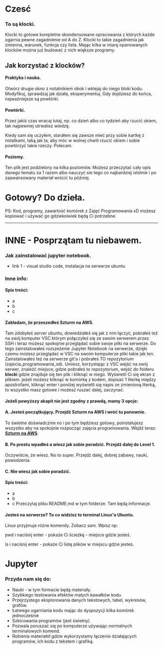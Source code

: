 # Czesć

### To są klocki. 

Klocki to gotowe kompletne skondensowane opracowania z których każde ogarnia pewne zagadnienie od A do Z. Klocki to takie zagadnienia jak zmienna, warunek, funkcja czy lista. Mając kilka w miarę opanowanych klocków można już budować z nich większe programy.

## Jak korzystać z klocków? 

#### Praktyka i nauka.

Otwórz drugie okno z notatnikiem obok i wklejaj do niego bloki kodu.
Modyfikuj, sprawdzaj jak działa, eksperymentuj.
Gdy dojdziesz do końca, najważniejsze są powtórki.

#### Powtórki.

Przez jakiś czas wracaj tutaj, np. co dzień albo co tydzień aby rzucić okiem, 
tak najpewniej utrwalisz wiedzę.

Kiedy sam się uczyłem, starałem się zawsze mieć przy sobie kartkę
z notatkami, taką jak ta, aby móc w wolnej chwili rzucić okiem i
sobie powtórzyć takie rzeczy. Polecam.

#### Poziomy.

Ten plik jest podzielony na kilka poziomów. 
Możesz przeczytać cały opis danego tematu za 1 razem albo
nauczyć sie tego co najbardziej istotnie i po zaawansowany materiał
wrócić tu później.


# Gotowy? Do dzieła.


PS: Kod, programy, zawartość komórek z Zajęć Programowania xD możesz kopiować i używać go gdziekolwiek będą Ci potrzebne.


-----------------------------




# INNE - Posprzątam tu niebawem.



### Jak zainstalować jupyter notebook.

- link 1 - visual studio code, instalacja na serwerze ubuntu


### Inne info:

#### Spis treści:
- a
- b
- c



#### Zakładam, że przeszedłeś Szturm na AWS.

Tam zdobyłeś server ubuntu, dowiedziałeś się jak z nim łączyć, pobrałeś teź na swój komputer VSC którym połączyłeś się ze swoim serwerem przez SSH i teraz możesz spokojnie przeglądać sobie swoje pliki na serwerze. Do tego zainstalowałeś rozszeżenie Jupyter Notebook na serwerze, dzięki czemu możesz przeglądać w VSC na swoim komputerze pliki takie jak ten. Zainstalowałeś też na serwerze git'a i pobrałeś TO repozytorium (zajecia_programowania_xd). Umiesz, korzystając z VSC wejść na swój serwer, znaleźć miejsce, gdzie pobrałeś to repozytorium, wejść do folderu **klocki** gdzie znajduje się ten plik i kliknąć w niego. Wyświetli Ci się ekran z plikiem. jeżeli możesz kliknąć w komórkę z kodem, dopisać 1 literkę między apostrofami, kliknąć enter i poniżej wyświetli się napis ze zmienioną literką, to wszystko masz gotowe i możesz ruszać dalej, zaczynać.


#### Jeżeli powyższy akapit nie jest zgodny z prawdą, mamy 3 opcje:

#### A. Jesteś początkujący. Przejdź Szturm na AWS i wróć tu ponownie. 

To świetne doświadcznie no i po tym będziesz gotowy, poinstalujesz wszystko aby na spokojnie rozpocząć zajęcia programowania. Wejdź teraz: **[Szturm na AWS](https://discord.gg/Jd35hJf6ya)**.

#### B. Po prostu wpadłeś a wiesz jak sobie poradzić. Przejdź dalej do Level 1.

Oczywiście, że wiesz. No to super. Przejdź dalej, dobrej zabawy, nauki, powodzenia.

#### C. Nie wiesz jak sobie poradzić.


#### Spis treści:
- a
- b
- c
Przeczytaj pliku README.md w tym folderze. Tam będą informacje.


#### Jesteś na serwerze? To co widzisz to terminal Linux'a Ubuntu.
Linux przyjmuje różne komendy. Zobacz sam. Wpisz np:

pwd i naciśnij enter - pokaże Ci ścieżkę - miejsce gdzie jesteś.

ls i naciśnij enter - pokaże Ci listę plików w miejscu gdzie jesteś.

# Jupyter

### **Przyda nam się do:**
- Nauki - w tym formacie będą materiały.
- Szybkiego testowania efektów małych kawałków kodu
- Przejrzystego eksplorowania danych tekstowych, tabel, wykresów, grafów.
- Łatwego ogarniania kodu mając do dyspozycji kilka komórek jednocześnie 
- Szkicowania programów (jest świetny)
- Pozwala poruszać się po komputerze używając normalnych terminalowych komend.
- Robienia materiałół gdzie wykorzystamy łączenie działających programów, ich kodu z tekstem i grafiką.




